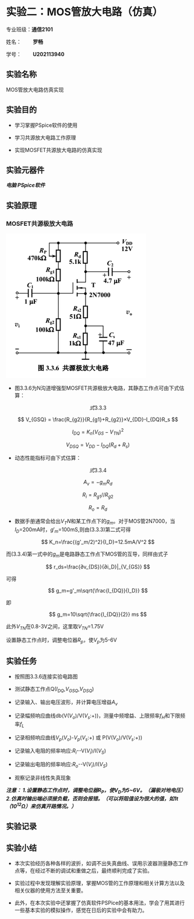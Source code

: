 # 实验二：MOS管放大电路（仿真）

专业班级：**通信2101**

姓名：        **罗畅**

学号：        **U202113940**

## 实验名称

MOS管放大电路仿真实现

## 实验目的

- 学习掌握PSpice软件的使用

- 学习共源放大电路工作原理

- 实现MOSFET共源放大电路的仿真实现

## 实验元器件

***电脑 PSpice软件***

## 实验原理

### MOSFET共源极放大电路

![](https://github.com/HUSTerCH/Base/raw/master/circuitDesign/ex2/%E5%AE%9E%E9%AA%8C%E5%8E%9F%E7%90%86_%E5%85%B1%E6%BA%90%E6%9E%81%E6%94%BE%E5%A4%A7%E7%94%B5%E8%B7%AF.png)

- 图3.3.6为N沟道增强型MOSFET共源极放大电路，其静态工作点可由下式估算：

$$
式3.3.3
$$

$$
V_{GSQ} = \frac{R_{g2}}{R_{g1}+R_{g2}}×V_{DD}-I_{DQ}R_s
$$

$$
I_{DQ}=K_n(V_{GS}-V_{TN})^2
$$

$$
V_{DSQ}=V_{DD}-I_{DQ}(R_d+R_s)
$$

- 动态性能指标可由下式估算：

$$
式3.3.4
$$

$$
A_v=-g_mR_d
$$

$$
R_i=R_{g1}//R_{g2}
$$

$$
R_o=R_d
$$

- 数据手册通常会给出$V_TN$和某工作点下的$g_m$。对于MOS管2N7000，当$I_D$=200mA时，$g'_m$=100mS,则由(3.3.3)第二式可得

$$
K_n=\frac{(g'_m/2)^2}{I_D}=12.5mA/V^2
$$

而(3.3.4)第一式中的$g_m$是电路静态工作点下MOS管的互导，同样由式子

$$
r_ds=\frac{∂v_{DS}}{∂i_D}|_{V_{GS}}
$$

可得

$$
g_m=g'_m\sqrt{\frac{I_{DQ}}{I_D}}
$$

即

$$
g_m=10\sqrt{\frac{I_{DQ}}{2}} ms
$$

此外$V_{TN}$在0.8-3V之间，这里取$V_{TN}$=1.75V

设置静态工作点时，调整电位器$R_p$，使$V_p$为5-6V

## 实验任务

- 按照图3.3.6连接实验电路图

- 测试静态工作点Q($I_{DQ}$,$V_{GSQ}$,$V_{DSQ}$)

- 记录输入、输出电压波形，并计算电压增益$A_v$

- 记录幅频响应曲线db(V($V_o$)/V($V_s$:+))，测量中频增益、上限频率$f_H$和下限频率$f_L$

- 记录相频响应曲线$V_p$($V_o$)-$V_p$($V_s$:+) 或 P(V($V_o$)/V($V_s$:+))

- 记录输入电阻的频率响应:$R_i$--V($V_i$)/I($V_S$)

- 记录输出电阻的频率响应:$R_o$--V($V_i$)/I($V_S$)

- 观察记录非线性失真现象

***注意：
1.设置静态工作点时，调整电位器$R_P$，使$V_D$为5~6V。（漏极对地电压）
2.仿真时输出端必须接负载，否则会报错。（可以将阻值设为很大的值，如1t（$10^{12}$Ω）来仿真开路情况。）***

## 实验记录



## 实验小结

- 本次实验经历各种各样的波折，如调不出失真曲线、误用示波器测量静态工作点等，在经过不断的调试和重做之后，最终顺利完成了实验。

- 实验过程中发现理解实验原理，掌握MOS管的工作原理和相关计算方法以及相关仪器的使用方法至关重要。

- 此外，在本次实验中还掌握了仿真软件PSPice的基本用法，学会了用其进行一些基本实验的模拟操作，感觉在日后的实验中会有助力。
